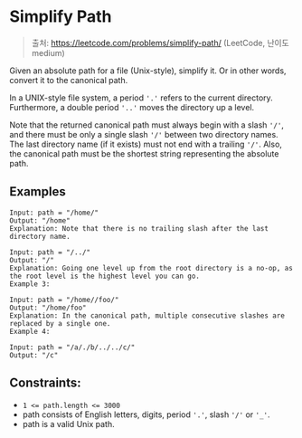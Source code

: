 # Simplify Path

> 출처: https://leetcode.com/problems/simplify-path/ (LeetCode, 난이도 medium)

Given an absolute path for a file (Unix-style), simplify it. Or in other words, convert it to the canonical path.

In a UNIX-style file system, a period `'.'` refers to the current directory. Furthermore, a double period `'..'` moves the directory up a level.

Note that the returned canonical path must always begin with a slash `'/'`, and there must be only a single slash `'/'` between two directory names. The last directory name (if it exists) must not end with a trailing `'/'`. Also, the canonical path must be the shortest string representing the absolute path.

## Examples

```
Input: path = "/home/"
Output: "/home"
Explanation: Note that there is no trailing slash after the last directory name.
```

```
Input: path = "/../"
Output: "/"
Explanation: Going one level up from the root directory is a no-op, as the root level is the highest level you can go.
Example 3:
```

```
Input: path = "/home//foo/"
Output: "/home/foo"
Explanation: In the canonical path, multiple consecutive slashes are replaced by a single one.
Example 4:
```

```
Input: path = "/a/./b/../../c/"
Output: "/c"
```

## Constraints:

- `1 <= path.length <= 3000`
- path consists of English letters, digits, period `'.'`, slash `'/'` or `'_'`.
- path is a valid Unix path.
